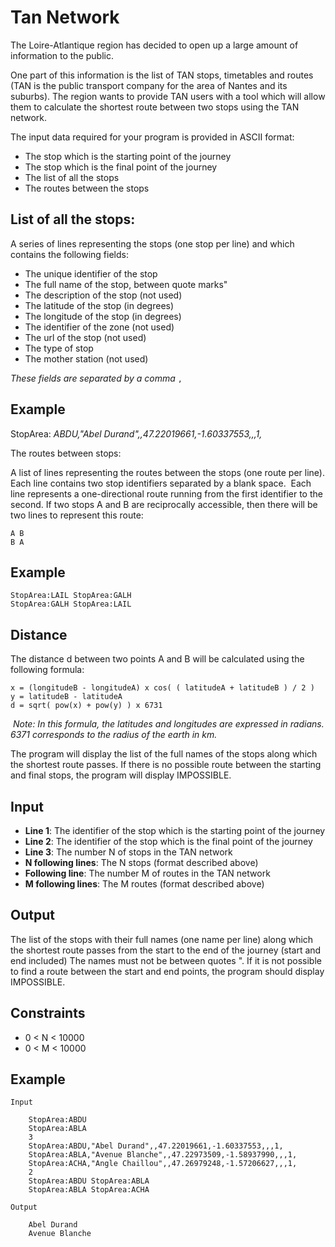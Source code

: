 # Tan Network

The Loire-Atlantique region has decided to open up a large amount of information to the public.

One part of this information is the list of TAN stops, timetables and routes (TAN is the public transport company for the area of Nantes and its suburbs). The region wants to provide TAN users with a tool which will allow them to calculate the shortest route between two stops using the TAN network.

The input data required for your program is provided in ASCII format:

* The stop which is the starting point of the journey
* The stop which is the final point of the journey
* The list of all the stops
* The routes between the stops

## List of all the stops:

A series of lines representing the stops (one stop per line) and which contains the following fields:

* The unique identifier of the stop
* The full name of the stop, between quote marks"
* The description of the stop (not used)
* The latitude of the stop (in degrees)
* The longitude of the stop (in degrees)
* The identifier of the zone (not used)
* The url of the stop (not used)
* The type of stop
* The mother station (not used)

_These fields are separated by a comma_ ``,``

## Example

StopArea: _ABDU,"Abel Durand",,47.22019661,-1.60337553,,,1,_

The routes between stops:

A list of lines representing the routes between the stops (one route per line). Each line contains two stop identifiers separated by a blank space.
​
Each line represents a one-directional route running from the first identifier to the second. If two stops A and B are reciprocally accessible, then there will be two lines to represent this route:

    A B
    B A

## Example

    StopArea:LAIL StopArea:GALH
    StopArea:GALH StopArea:LAIL

## Distance

The distance d between two points A and B will be calculated using the following formula:

    x = (longitudeB - longitudeA) x cos( ( latitudeA + latitudeB ) / 2 )
    y = latitudeB - latitudeA
    d = sqrt( pow(x) + pow(y) ) x 6731
​
_Note: In this formula, the latitudes and longitudes are expressed in radians. 6371 corresponds to the radius of the earth in km._

The program will display the list of the full names of the stops along which the shortest route passes. If there is no possible route between the starting and final stops, the program will display IMPOSSIBLE.

## Input

* **Line 1**: The identifier of the stop which is the starting point of the journey
* **Line 2**: The identifier of the stop which is the final point of the journey
* **Line 3**: The number N of stops in the TAN network
* **N following lines**: The N stops (format described above)
* **Following line**: The number M of routes in the TAN network
* **M following lines**: The M routes (format described above)

## Output

The list of the stops with their full names (one name per line) along which the shortest route passes from the start to the end of the journey (start and end included) The names must not be between quotes ".
If it is not possible to find a route between the start and end points, the program should display IMPOSSIBLE.

## Constraints

* 0 < N < 10000
* 0 < M < 10000

## Example

    Input

        StopArea:ABDU
        StopArea:ABLA
        3
        StopArea:ABDU,"Abel Durand",,47.22019661,-1.60337553,,,1,
        StopArea:ABLA,"Avenue Blanche",,47.22973509,-1.58937990,,,1,
        StopArea:ACHA,"Angle Chaillou",,47.26979248,-1.57206627,,,1,
        2
        StopArea:ABDU StopArea:ABLA
        StopArea:ABLA StopArea:ACHA

    Output

        Abel Durand
        Avenue Blanche
